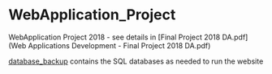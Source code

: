 # WebApplication_Project
WebApplication Project 2018 - see details in [Final Project 2018 DA.pdf](Web Applications Development - Final Project 2018 DA.pdf)

[database_backup](database_backup) contains the SQL databases as needed to run the website
